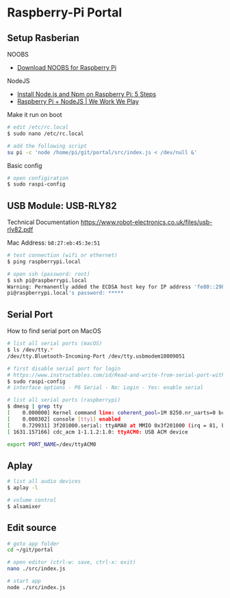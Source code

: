# Raspberry-Pi Portal

## Setup Rasberian

NOOBS

* [Download NOOBS for Raspberry Pi](https://www.raspberrypi.org/downloads/noobs/)

NodeJS
* [Install Node.js and Npm on Raspberry Pi: 5 Steps](https://www.instructables.com/id/Install-Nodejs-and-Npm-on-Raspberry-Pi/)
* [Raspberry Pi + NodeJS | We Work We Play](https://weworkweplay.com/play/raspberry-pi-nodejs/)

Make it run on boot

```bash
# edit /etc/rc.local
$ sudo nano /etc/rc.local

# add the following script
su pi -c 'node /home/pi/git/portal/src/index.js < /dev/null &'
```

Basic config

```bash
# open configiration
$ sudo raspi-config
```

## USB Module: USB-RLY82

Technical Documentation
https://www.robot-electronics.co.uk/files/usb-rly82.pdf

Mac Address: `b8:27:eb:45:3e:51`

```bash
# test connection (wifi or ethernet)
$ ping raspberrypi.local

# open ssh (password: root)
$ ssh pi@raspberrypi.local
Warning: Permanently added the ECDSA host key for IP address 'fe80::29b9:5a71:19d4:c8ca%en5' to the list of known hosts.
pi@raspberrypi.local's password: *****  
```

## Serial Port

How to find serial port on MacOS

```bash
# list all serial ports (macOS)
$ ls /dev/tty.*
/dev/tty.Bluetooth-Incoming-Port /dev/tty.usbmodem10009051

# first disable serial port for login
# https://www.instructables.com/id/Read-and-write-from-serial-port-with-Raspberry-Pi/
$ sudo raspi-config
# interface options - P6 Serial - No: Login - Yes: enable serial

# list all serial ports (raspberrypi)
$ dmesg | grep tty
[    0.000000] Kernel command line: coherent_pool=1M 8250.nr_uarts=0 bcm2708_fb.fbwidth=656 bcm2708_fb.fbheight=416 bcm2708_fb.fbswap=1 vc_mem.mem_base=0x3ec00000 vc_mem.mem_size=0x40000000  console=ttyS0,115200 console=tty1 root=/dev/mmcblk0p7 rootfstype=ext4 elevator=deadline fsck.repair=yes rootwait quiet splash plymouth.ignore-serial-consoles
[    0.000302] console [tty1] enabled
[    0.729931] 3f201000.serial: ttyAMA0 at MMIO 0x3f201000 (irq = 81, base_baud = 0) is a PL011 rev2
[ 1631.157166] cdc_acm 1-1.1.2:1.0: ttyACM0: USB ACM device

export PORT_NAME=/dev/ttyACM0
```

## Aplay

```bash
# list all audio devices
$ aplay -l

# volume control
$ alsamixer
```

## Edit source 

```bash
# goto app folder
cd ~/git/portal

# open editor (ctrl-w: save, ctrl-x: exit)
nano ./src/index.js

# start app
node ./src/index.js
```


